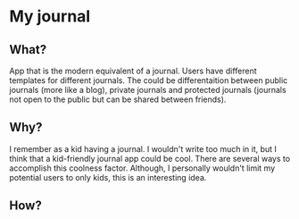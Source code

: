 # My journal

## What?

App that is the modern equivalent of a journal. Users have different templates for different journals. The could be differentaition between public journals (more like a blog), private journals and protected journals (journals not open to the public but can be shared between friends).

## Why?

I remember as a kid having a journal. I wouldn't write too much in it, but I think that a kid-friendly journal app could be cool.
There are several ways to accomplish this coolness factor.
Although, I personally wouldn't limit my potential users to only kids, this is an interesting idea.

## How?
